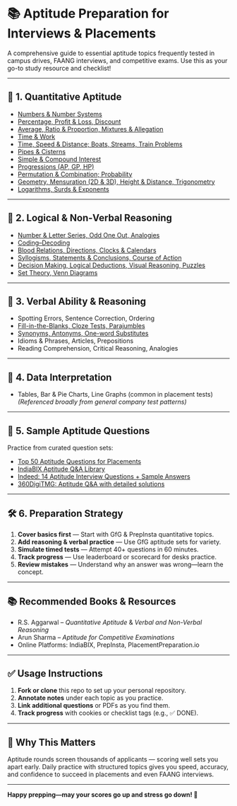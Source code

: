 # 📚 Aptitude Preparation for Interviews & Placements

A comprehensive guide to essential aptitude topics frequently tested in campus drives, FAANG interviews, and competitive exams. Use this as your go-to study resource and checklist!

---

## 🧮 1. Quantitative Aptitude

- [Numbers & Number Systems](https://www.geeksforgeeks.org/most-important-aptitude-topics-for-placements/)  
- [Percentage, Profit & Loss, Discount](https://www.geeksforgeeks.org/most-important-aptitude-topics-for-placements/)
- [Average, Ratio & Proportion, Mixtures & Allegation](https://www.geeksforgeeks.org/most-important-aptitude-topics-for-placements/)
- [Time & Work](https://www.geeksforgeeks.org/most-important-aptitude-topics-for-placements/)
- [Time, Speed & Distance; Boats, Streams, Train Problems](https://www.geeksforgeeks.org/most-important-aptitude-topics-for-placements/)
- [Pipes & Cisterns](https://www.geeksforgeeks.org/most-important-aptitude-topics-for-placements/)
- [Simple & Compound Interest](https://prepinsta.com/complete-aptitude-preparation/)
- [Progressions (AP, GP, HP)](https://prepinsta.com/complete-aptitude-preparation/)
- [Permutation & Combination; Probability](https://prepinsta.com/complete-aptitude-preparation/)
- [Geometry, Mensuration (2D & 3D), Height & Distance, Trigonometry](https://www.timespro.com/blog/common-aptitude-interview-questions-and-answers-you-should-know)
- [Logarithms, Surds & Exponents](https://www.placementpreparation.io/quantitative-aptitude/)

---

## 🧩 2. Logical & Non‑Verbal Reasoning

- [Number & Letter Series, Odd One Out, Analogies](https://www.geeksforgeeks.org/aptitude-gq/aptitude-questions-and-answers/)
- [Coding–Decoding](https://www.geeksforgeeks.org/aptitude-gq/aptitude-questions-and-answers/)
- [Blood Relations, Directions, Clocks & Calendars](https://www.geeksforgeeks.org/aptitude-gq/aptitude-questions-and-answers/)
- [Syllogisms, Statements & Conclusions, Course of Action](https://www.geeksforgeeks.org/aptitude-gq/aptitude-questions-and-answers/)
- [Decision Making, Logical Deductions, Visual Reasoning, Puzzles](https://www.geeksforgeeks.org/aptitude-gq/aptitude-questions-and-answers/)
- [Set Theory, Venn Diagrams](https://www.geeksforgeeks.org/aptitude-gq/aptitude-questions-and-answers/)

---

## 📖 3. Verbal Ability & Reasoning

- Spotting Errors, Sentence Correction, Ordering  
- [Fill-in-the-Blanks, Cloze Tests, Parajumbles](https://www.geeksforgeeks.org/aptitude-gq/aptitude-questions-and-answers/)
- [Synonyms, Antonyms, One-word Substitutes](https://www.geeksforgeeks.org/aptitude-gq/aptitude-questions-and-answers/)
- Idioms & Phrases, Articles, Prepositions  
- Reading Comprehension, Critical Reasoning, Analogies

---

## 🎯 4. Data Interpretation

- Tables, Bar & Pie Charts, Line Graphs (common in placement tests)  
*(Referenced broadly from general company test patterns)*

---

## 🧭 5. Sample Aptitude Questions  
Practice from curated question sets:  
- [Top 50 Aptitude Questions for Placements](https://newhorizoncollegeofengineering.in/top-50-aptitude-questions-for-placement-success/)  
- [IndiaBIX Aptitude Q&A Library](https://www.indiabix.com/aptitude/questions-and-answers/)  
- [Indeed: 14 Aptitude Interview Questions + Sample Answers](https://in.indeed.com/career-advice/interviewing/aptitude-interview-questions)  
- [360DigiTMG: Aptitude Q&A with detailed solutions](https://360digitmg.com/blog/aptitude-interview-questions-and-answers)

---

## 🛠️ 6. Preparation Strategy

1. **Cover basics first** — Start with GfG & PrepInsta quantitative topics.  
2. **Add reasoning & verbal practice** — Use GfG aptitude sets for variety.  
3. **Simulate timed tests** — Attempt 40+ questions in 60 minutes.  
4. **Track progress** — Use leaderboard or scorecard for desks practice.  
5. **Review mistakes** — Understand why an answer was wrong—learn the concept.

---

## 📚 Recommended Books & Resources

- R.S. Aggarwal – *Quantitative Aptitude* & *Verbal and Non-Verbal Reasoning*  
- Arun Sharma – *Aptitude for Competitive Examinations*  
- Online Platforms: IndiaBIX, PrepInsta, PlacementPreparation.io

---

## ✅ Usage Instructions

1. **Fork or clone** this repo to set up your personal repository.  
2. **Annotate notes** under each topic as you practice.  
3. **Link additional questions** or PDFs as you find them.  
4. **Track progress** with cookies or checklist tags (e.g., ✅ DONE).

---

## 🎯 Why This Matters

Aptitude rounds screen thousands of applicants — scoring well sets you apart early. Daily practice with structured topics gives you speed, accuracy, and confidence to succeed in placements and even FAANG interviews.

---

**Happy prepping—may your scores go up and stress go down! 🚀**
